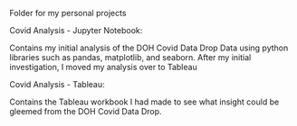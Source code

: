 Folder for my personal projects

Covid Analysis - Jupyter Notebook:

Contains my initial analysis of the DOH Covid Data Drop Data using python libraries such as pandas, matplotlib, and seaborn. After my initial investigation, I moved my analysis over to Tableau

Covid Analysis - Tableau: 

Contains the Tableau workbook I had made to see what insight could be gleemed from the DOH Covid Data Drop.
